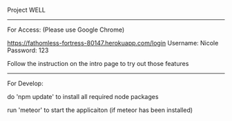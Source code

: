 Project WELL

--------------------------------------------------------------------------------

For Access: (Please use Google Chrome)

https://fathomless-fortress-80147.herokuapp.com/login
Username: Nicole
Password: 123

Follow the instruction on the intro page to try out those features

--------------------------------------------------------------------------------

For Develop:

do 'npm update' to install all required node packages

run 'meteor' to start the applicaiton (if meteor has been installed)

